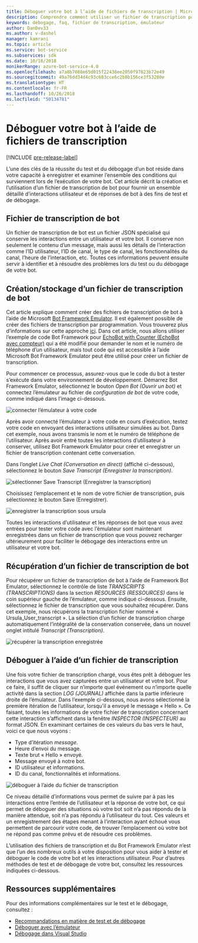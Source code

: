 ```yaml
---
title: Déboguer votre bot à l’aide de fichiers de transcription | Microsoft Docs
description: Comprendre comment utiliser un fichier de transcription pour vous aider à déboguer votre robot.
keywords: débogage, faq, fichier de transcription, émulateur
author: DanDev33
ms.author: v-dashel
manager: kamrani
ms.topic: article
ms.service: bot-service
ms.subservices: sdk
ms.date: 10/18/2018
monikerRange: azure-bot-service-4.0
ms.openlocfilehash: a7a8b7088e65d015f22438ee2050f97823b72e49
ms.sourcegitcommit: 49a76dd34d4c93c683cce6c2b8b156ce3f53280e
ms.translationtype: HT
ms.contentlocale: fr-FR
ms.lasthandoff: 10/26/2018
ms.locfileid: "50134781"
---
```

# <a name="debug-your-bot-using-transcript-files"></a>Déboguer votre bot à l’aide de fichiers de transcription
[!INCLUDE [pre-release-label](../includes/pre-release-label.md)]

L’une des clés de la réussite du test et du débogage d’un bot réside dans votre capacité à enregistrer et examiner l’ensemble des conditions qui surviennent lors de l’exécution de votre bot. Cet article décrit la création et l’utilisation d’un fichier de transcription de bot pour fournir un ensemble détaillé d’interactions utilisateur et de réponses de bot à des fins de test et de débogage.

## <a name="the-bot-transcript-file"></a>Fichier de transcription de bot
Un fichier de transcription de bot est un fichier JSON spécialisé qui conserve les interactions entre un utilisateur et votre bot. Il conserve non seulement le contenu d’un message, mais aussi les détails de l’interaction comme l’ID utilisateur, l’ID de canal, le type de canal, les fonctionnalités du canal, l’heure de l’interaction, etc. Toutes ces informations peuvent ensuite servir à identifier et à résoudre des problèmes lors du test ou du débogage de votre bot. 

## <a name="creatingstoring-a-bot-transcript-file"></a>Création/stockage d’un fichier de transcription de bot
Cet article explique comment créer des fichiers de transcription de bot à l’aide de Microsoft [Bot Framework Emulator](https://github.com/Microsoft/BotFramework-Emulator). Il est également possible de créer des fichiers de transcription par programmation. Vous trouverez plus d’informations sur cette approche [ici](./bot-builder-howto-v4-storage.md#blob-transcript-storage). Dans cet article, nous allons utiliser l’exemple de code Bot Framework pour [EchoBot with Counter (EchoBot avec compteur)](https://aka.ms/EchoBot-With-Counter) qui a été modifié pour demander le nom et le numéro de téléphone d’un utilisateur, mais tout code qui est accessible à l’aide Microsoft Bot Framework Emulator peut être utilisé pour créer un fichier de transcription.

Pour commencer ce processus, assurez-vous que le code du bot à tester s’exécute dans votre environnement de développement. Démarrez Bot Framework Emulator, sélectionnez le bouton _Open Bot (Ouvrir un bot)_ et connectez l’émulateur au fichier de _configuration de bot_ de votre code, comme indiqué dans l’image ci-dessous.

![connecter l’émulateur à votre code](./media/emulator_open_bot_configuration.png)

Après avoir connecté l’émulateur à votre code en cours d’exécution, testez votre code en envoyant des interactions utilisateur simulées au bot. Dans cet exemple, nous avons transmis le nom et le numéro de téléphone de l’utilisateur. Après avoir entré toutes les interactions d’utilisateur à conserver, utilisez Bot Framework Emulator pour créer et enregistrer un fichier de transcription contenant cette conversation. 

Dans l’onglet _Live Chat (Conversation en direct)_ (affiché ci-dessous), sélectionnez le bouton _Save Transcript (Enregistrer la transcription)_. 

![sélectionner Save Transcript (Enregistrer la transcription)](./media/emulator_transcript_save.png)

Choisissez l’emplacement et le nom de votre fichier de transcription, puis sélectionnez le bouton Save (Enregistrer).

![enregistrer la transcription sous ursula](./media/emulator_transcript_saveas_ursula.png)

Toutes les interactions d’utilisateur et les réponses de bot que vous avez entrées pour tester votre code avec l’émulateur sont maintenant enregistrées dans un fichier de transcription que vous pouvez recharger ultérieurement pour faciliter le débogage des interactions entre un utilisateur et votre bot.

## <a name="retrieving-a-bot-transcript-file"></a>Récupération d’un fichier de transcription de bot
Pour récupérer un fichier de transcription de bot à l’aide de Framework Bot Emulator, sélectionnez le contrôle de liste _TRANSCRIPTS (TRANSCRIPTIONS)_ dans la section _RESOURCES (RESSOURCES)_ dans le coin supérieur gauche de l’émulateur, comme indiqué ci-dessous. Ensuite, sélectionnez le fichier de transcription que vous souhaitez récupérer. Dans cet exemple, nous récupérons la transcription fichier nommé « Ursula_User_transcript ». La sélection d’un fichier de transcription charge automatiquement l’intégralité de la conservation conservée, dans un nouvel onglet intitulé _Transcript (Transcription)_.

![récupérer la transcription enregistrée](./media/emulator_transcript_retrieve.png)

## <a name="debug-using-transcript-file"></a>Déboguer à l’aide d’un fichier de transcription
Une fois votre fichier de transcription chargé, vous êtes prêt à déboguer les interactions que vous avez capturées entre un utilisateur et votre bot. Pour ce faire, il suffit de cliquer sur n’importe quel événement ou n’importe quelle activité dans la section _LOG (JOURNAL)_ affichée dans la partie inférieure droite de l’émulateur. Dans l’exemple ci-dessous, nous avons sélectionné la première itération de l’utilisateur, lorsqu’il a envoyé le message « Hello ». Ce faisant, toutes les informations de votre fichier de transcription concernant cette interaction s’affichent dans la fenêtre _INSPECTOR (INSPECTEUR)_ au format JSON. En examinant certaines de ces valeurs du bas vers le haut, voici ce que nous voyons :
* Type d’itération _message_.
* Heure d’envoi du message.
* Texte brut « Hello » envoyé.
* Message envoyé à notre bot.
* ID utilisateur et informations.
* ID du canal, fonctionnalités et informations.

![déboguer à l’aide du fichier de transcription](./media/emulator_transcript_debug.png)

Ce niveau détaillé d’informations vous permet de suivre par à pas les interactions entre l’entrée de l’utilisateur et la réponse de votre bot, ce qui permet de déboguer des situations où votre bot soit n’a pas répondu de la manière attendue, soit n’a pas répondu à l’utilisateur du tout. Ces valeurs et un enregistrement des étapes menant à l’interaction ayant échoué vous permettent de parcourir votre code, de trouver l’emplacement où votre bot ne répond pas comme prévu et de résoudre ces problèmes.

L’utilisation des fichiers de transcription et du Bot Framework Emulator n’est que l’un des nombreux outils à votre disposition pour vous aider à tester et déboguer le code de votre bot et les interactions utilisateur. Pour d’autres méthodes de test et de débogage de votre bot, consultez les ressources indiquées ci-dessous.

## <a name="additional-resources"></a>Ressources supplémentaires
Pour des informations complémentaires sur le test et le débogage, consultez :
* [Recommandations en matière de test et de débogage](./bot-builder-testing-debugging.md)
* [Déboguer avec l’émulateur](../bot-service-debug-emulator.md)
* [Débogage dans Visual Studio](https://docs.microsoft.com/en-us/visualstudio/debugger/index)


